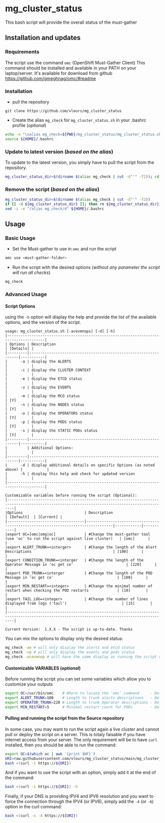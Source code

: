 # mg_cluster_status

This bash script will provide the overall status of the must-gather

## Installation and updates

### Requirements

The script use the command `omc` (OpenShift Must-Gather Client)
This command should be installed and available in your PATH on your laptop/server. It's available for download from github <https://github.com/gmeghnag/omc/#readme>

### Installation

* pull the repository

```text
git clone https://github.com/vlours/mg_cluster_status
```

* Create the alias `mg_check` for `mg_cluster_status.sh` in your .bashrc profile (_optional_)

```bash
echo -e "\nalias mg_check=${PWD}/mg_cluster_status/mg_cluster_status.sh" >> ${HOME}/.bashrc
source ${HOME}/.bashrc
```

### Update to latest version (_based on the alias_)

To update to the latest version, you simply have to pull the script from the repository.

```bash
mg_cluster_status_dir=$(dirname $(alias mg_check | cut -d"'" -f2)); cd ${mg_cluster_status_dir}; git pull origin main; cd -
```

### Remove the script (_based on the alias_)

```bash
mg_cluster_status_dir=$(dirname $(alias mg_check | cut -d"'" -f2))
if [[ -d ${mg_cluster_status_dir} ]]; then rm ${mg_cluster_status_dir}; fi
sed -i -e "/alias mg_check/d" ${HOME}/.bashrc
```

## Usage

### Basic Usage

* Set the Must-gather to use in `omc` and run the script

```bash
omc use <must-gather-folder>
```

* Run the script with the desired options (_without any parameter the script will run all checks_)

```bash
mg_check 
```

### Advanced Usage

#### Script Options

using the `-h` option will display the help and provide the list of the available options, and the version of the script.

```text
usage: mg_cluster_status.sh [-acevmnops] [-d] [-h]
|---------------------------------------------------------------------------------------|
| Options | Description                                                     | [Details] |
|---------|-----------------------------------------------------------------|-----------|
|      -a | display the ALERTS                                              |           |
|      -c | display the CLUSTER CONTEXT                                     |           |
|      -e | display the ETCD status                                         |           |
|      -v | display the EVENTS                                              |           |
|      -m | display the MCO status                                          | [Y]       |
|      -n | display the NODES status                                        | [Y]       |
|      -o | display the OPERATORS status                                    | [Y]       |
|      -p | display the PODS status                                         | [Y]       |
|      -s | display the STATIC PODs status                                  | [Y]       |
|---------|-----------------------------------------------------------------|-----------|
|         | Additional Options:                                             |           |
|---------|-----------------------------------------------------------------|-----------|
|      -d | display additional details on specific Options (as noted above) |           |
|      -h | display this help and check for updated version                 |           |
|---------------------------------------------------------------------------------------|

Customizable variables before running the script (Optional):
|-----------------------------------------------------------------------------------------------------------------------------------------------|
|Options                            | Description                                                                      | [Default]  | [Current] |
|-----------------------------------|----------------------------------------------------------------------------------|------------|-----------|
|export OC=[omc|omg|oc]             | #Change the must-gather tool (use 'oc' to run the script against live cluster)   | [omc]      |           |
|export ALERT_TRUNK=<interger>      | #Change the length of the Alert Descriptions                                     | [100]      |           |
|export CONDITION_TRUNK=<interger   | #Change the length of the Operator Message in 'oc get co'                        | [220]      |           |
|export POD_TRUNK=<interger         | #Change the length of the POD Message in 'oc get co'                             | [100]      |           |
|export MIN_RESTART=<integer>       | #Change the minimal number of restart when checking the POD restarts             | [10]       |           |
|export TAIL_LOG=<integer>          | #Change the number of lines displayed from logs ('tail')                         | [15]       |           |
|-----------------------------------------------------------------------------------------------------------------------------------------------|

Current Version:  1.X.X - The script is up-to-date. Thanks
```

You can mix the options to display only the desired status:

```bash
mg_check -ae # will only display the alerts and etcd status
mg_check -vp # will only display the events and pods status
mg_check -acevmnop # will have the same display as running the script without options
```

#### Customizable VARIABLES (_optional_)

Before running the script you can set some variables which allow you to customize your outputs

```bash
export OC=/usr/bin/omc    # Where to locate the `omc` command     - Default: omc
export ALERT_TRUNK=100    # Length to trunk alerts descriptions   - Default: 100
export OPERATOR_TRUNK=220 # Length to trunk Operator descriptions - Default: 220
export MIN_RESTART=5      # Minimal restart count for PODs        - Default: 5
```

#### Pulling and running the script from the Source repository

In some case, you may want to run the script again a live cluster and cannot pull or deploy the script on a server.
This is totaly faisable if you have internet access from your server.
The only requirement will be to have `curl` installed, then you should be able to run the command:

```bash
export OC=$(which oc | awk '{print $NF}')                                         #Set the OC variable to your `oc` command
URI=raw.githubusercontent.com/vlours/mg_cluster_status/main/mg_cluster_status.sh  #Ensure you are accessing the RAW version of the script
bash <(curl -s https://${URI})                                                    #This will pull the script from the Repo and execute it from memory.
```

And if you want to use the script with an option, simply add it at the end of the command:

```bash
bash <(curl -s https://${URI}) -h
```

Finally, if your DNS is providing IPV4 and IPV6 resolution and you want to force the connection through the IPV4 (or IPV6), simply add the `-4` (or `-6`) option in the curl command:

```bash
bash <(curl -s -4 https://${URI})
```
